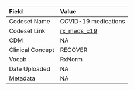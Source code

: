|Field            |Value                |
|:----------------|:--------------------|
|Codeset Name     |COVID-19 medications |
|Codeset Link     |[rx_meds_c19](https://github.com/PEDSnet/Variable-Dictionary/blob/main/drug/rx_meds_c19.csv)|
|CDM              |NA                   |
|Clinical Concept |RECOVER              |
|Vocab            |RxNorm               |
|Date Uploaded    |NA                   |
|Metadata         |NA                   |
